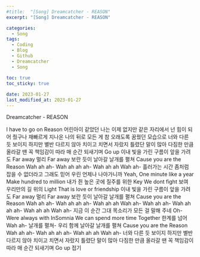 ```yaml
---
#title:  "[Song] Dreamcatcher - REASON"
excerpt: "[Song] Dreamcatcher - REASON"

categories:
  - Song
tags:
  - Coding
  - Blog
  - Github
  - Dreamcatcher
  - Song

toc: true
toc_sticky: true
 
date: 2023-01-27
last_modified_at: 2023-01-27
---
```


Dreamcatcher - REASON

I have to go on
Reason
어린아이 같았던 나는 이제 없지만
같은 자리에서 넌 힘이 되어 줬구나
재빠르게 지나온 나의 뒤로 모든 게
참 오래도록 꿈꿨던 모습으로
너와 다른 듯 보이지 하지만 별반 다르지 않아
치이고 치면서 자랐지 틀렸단 말이 많아
다짐한 만큼 올라갈 땐 꼭 책임감이 따라
매 순간 되새기며 Go up
이내 빛을 가린 구름이 앞을 가려도
Far away 멀리 Far away
보란 듯이 날아갈 날개를 펼쳐
Cause you are the Reason
Wah ah ah- Wah ah ah ah- Wah ah ah Wah ah-
흘러가는 시간 좀처럼 잡을 수 없더라고
그래도 믿어 우린 언제나 나아가니까
Yeah, One minute like a year
Make hundred to million 내가 쥔
높은 곳에 질주를 위한 Key
We dont fight
보여 우리만의 길 위의 Light
That is love or friendship
이내 빛을 가린 구름이 앞을 가려도
Far away 멀리 Far away
보란 듯이 날아갈 날개를 펼쳐
Cause you are the Reason
Wah ah ah- Wah ah ah ah- Wah ah ah Wah ah-
Wah ah ah- Wah ah ah ah- Wah ah ah Wah ah-
지금 이 순간 그대 목소리가
모든 걸 말해 주네 Oh-
Were always with InSomnia
We can spend more time
Together 한계를 넘어
Wah ah- 날개를 펼쳐-
우리 함께 날아갈 날개를 펼쳐
Cause you are the Reason
Wah ah ah- Wah ah ah ah- Wah ah ah Wah ah-
너와 다른 듯 보이지 하지만 별반 다르지 않아
치이고 치면서 자랐지 틀렸단 말이 많아
다짐한 만큼 올라갈 땐 꼭 책임감이 따라
매 순간 되새기며 Go up 접기